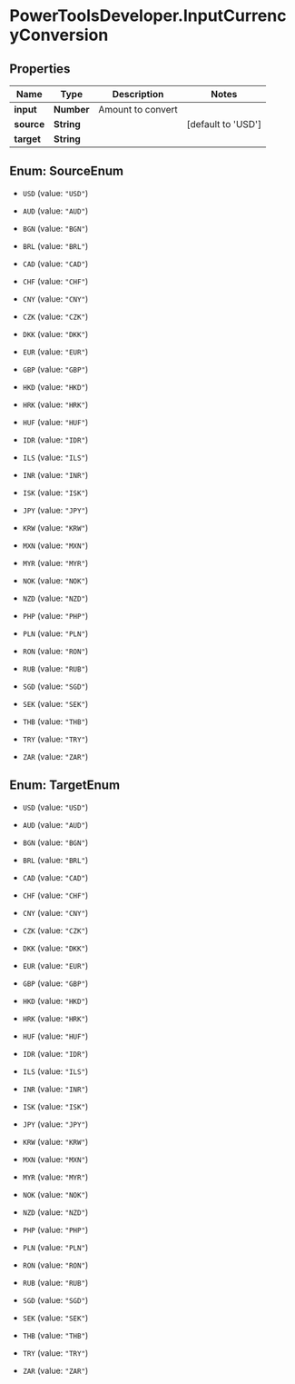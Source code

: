 # PowerToolsDeveloper.InputCurrencyConversion

## Properties

Name | Type | Description | Notes
------------ | ------------- | ------------- | -------------
**input** | **Number** | Amount to convert | 
**source** | **String** |  | [default to &#39;USD&#39;]
**target** | **String** |  | 



## Enum: SourceEnum


* `USD` (value: `"USD"`)

* `AUD` (value: `"AUD"`)

* `BGN` (value: `"BGN"`)

* `BRL` (value: `"BRL"`)

* `CAD` (value: `"CAD"`)

* `CHF` (value: `"CHF"`)

* `CNY` (value: `"CNY"`)

* `CZK` (value: `"CZK"`)

* `DKK` (value: `"DKK"`)

* `EUR` (value: `"EUR"`)

* `GBP` (value: `"GBP"`)

* `HKD` (value: `"HKD"`)

* `HRK` (value: `"HRK"`)

* `HUF` (value: `"HUF"`)

* `IDR` (value: `"IDR"`)

* `ILS` (value: `"ILS"`)

* `INR` (value: `"INR"`)

* `ISK` (value: `"ISK"`)

* `JPY` (value: `"JPY"`)

* `KRW` (value: `"KRW"`)

* `MXN` (value: `"MXN"`)

* `MYR` (value: `"MYR"`)

* `NOK` (value: `"NOK"`)

* `NZD` (value: `"NZD"`)

* `PHP` (value: `"PHP"`)

* `PLN` (value: `"PLN"`)

* `RON` (value: `"RON"`)

* `RUB` (value: `"RUB"`)

* `SGD` (value: `"SGD"`)

* `SEK` (value: `"SEK"`)

* `THB` (value: `"THB"`)

* `TRY` (value: `"TRY"`)

* `ZAR` (value: `"ZAR"`)





## Enum: TargetEnum


* `USD` (value: `"USD"`)

* `AUD` (value: `"AUD"`)

* `BGN` (value: `"BGN"`)

* `BRL` (value: `"BRL"`)

* `CAD` (value: `"CAD"`)

* `CHF` (value: `"CHF"`)

* `CNY` (value: `"CNY"`)

* `CZK` (value: `"CZK"`)

* `DKK` (value: `"DKK"`)

* `EUR` (value: `"EUR"`)

* `GBP` (value: `"GBP"`)

* `HKD` (value: `"HKD"`)

* `HRK` (value: `"HRK"`)

* `HUF` (value: `"HUF"`)

* `IDR` (value: `"IDR"`)

* `ILS` (value: `"ILS"`)

* `INR` (value: `"INR"`)

* `ISK` (value: `"ISK"`)

* `JPY` (value: `"JPY"`)

* `KRW` (value: `"KRW"`)

* `MXN` (value: `"MXN"`)

* `MYR` (value: `"MYR"`)

* `NOK` (value: `"NOK"`)

* `NZD` (value: `"NZD"`)

* `PHP` (value: `"PHP"`)

* `PLN` (value: `"PLN"`)

* `RON` (value: `"RON"`)

* `RUB` (value: `"RUB"`)

* `SGD` (value: `"SGD"`)

* `SEK` (value: `"SEK"`)

* `THB` (value: `"THB"`)

* `TRY` (value: `"TRY"`)

* `ZAR` (value: `"ZAR"`)




